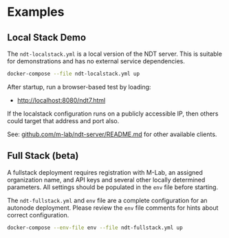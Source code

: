 # Examples

## Local Stack Demo

The `ndt-localstack.yml` is a local version of the NDT server. This is suitable for demonstrations and has no external service dependencies.

```sh
docker-compose --file ndt-localstack.yml up
```

After startup, run a browser-based test by loading:

* [http://localhost:8080/ndt7.html](http://localhost:8080/ndt7.html)

If the localstack configuration runs on a publicly accessible IP, then others could target that address and port also.

See: [github.com/m-lab/ndt-server/README.md](https://github.com/m-lab/ndt-server?tab=readme-ov-file#clients) for other available clients.

## Full Stack (beta)

A fullstack deployment requires registration with M-Lab, an assigned
organization name, and API keys and several other locally determined parameters.
All settings should be populated in the `env` file before starting.

The `ndt-fullstack.yml` and `env` file are a complete configuration for an
autonode deployment. Please review the `env` file comments for hints about
correct configuration.

```sh
docker-compose --env-file env --file ndt-fullstack.yml up
```
